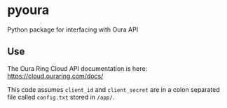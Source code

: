# pyoura
Python package for interfacing with Oura API

## Use
The Oura Ring Cloud API documentation is here:
https://cloud.ouraring.com/docs/

This code assumes `client_id` and `client_secret` are in a colon separated file called `config.txt` stored in `/app/`. 